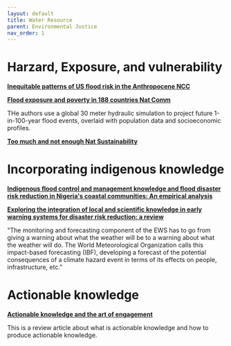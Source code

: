 ```yaml
---
layout: default
title: Water Resource
parent: Environmental Justice
nav_order: 1
---
```


# Harzard, Exposure, and vulnerability
[__Inequitable patterns of US flood risk in the Anthropocene NCC__](https://www.nature.com/articles/s41558-021-01265-6.)

__[Flood exposure and poverty in 188 countries Nat Comm](https://www.nature.com/articles/s41467-022-30727-4)__

THe authors use a global 30 meter hydraulic simulation to project future 1-in-100-year flood events, overlaid with population data and socioeconomic profiles.

__[Too much and not enough Nat Sustainability](https://www.nature.com/articles/s41893-021-00766-8)__

# Incorporating indigenous knowledge

__[Indigenous flood control and management knowledge and flood disaster risk reduction in Nigeria's coastal communities: An empirical analysis](https://www.sciencedirect.com/science/article/abs/pii/S2212420921000455)__

__[Exploring the integration of local and scientific knowledge in early warning systems for disaster risk reduction: a review](https://link.springer.com/epdf/10.1007/s11069-022-05468-8?sharing_token=GLlBp6dbdpL7Vjs6fuB-Lfe4RwlQNchNByi7wbcMAY7RsoLXhjzfsUSvPd7GIkYCozLZN4Q8uR_zKb-_anrE8kANNw79S5mIHb7Z2KmXjD_gTS4aBzdVT5YjF1tt92lOnVpCnr5nsj20JvFNz6-wh58p1fEXPHQ5AcMOskleNvA%3D)__

"The monitoring and forecasting component of the EWS has to go from giving a warning about what the weather will be to a warning about what the weather will do. The World Meteorological Organization calls this impact-based forecasting (IBF), developing a forecast of the potential consequences of a climate hazard event in terms of its effects on people, infrastructure, etc."

# Actionable knowledge
__[Actionable knowledge and the art of engagement](https://www.sciencedirect.com/science/article/abs/pii/S1877343520300026)__

This is a review article about what is actionable knowledge and how to produce actionable knowledge.

